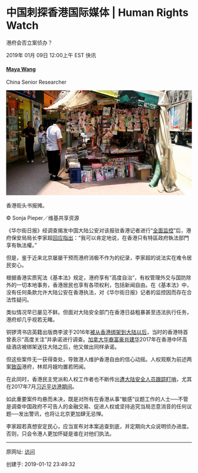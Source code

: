 # 中国刺探香港国际媒体 | Human Rights Watch

港府会否立案侦办？

2019年 01月 09日 12:00上午 EST 快讯

#### [Maya Wang](https://www.hrw.org/zh-hans/node/222591)

China Senior Researcher

![图201901112-1香港](图201901112-1香港.jpg)

香港街头书报摊。

© Sonja Pieper／维基共享资源

《华尔街日报》经调查揭发中国大陆公安对该报驻香港记者进行“[全面监控](https://www.wsj.com/articles/how-china-flexes-its-political-muscle-to-expand-power-overseas-11546890449)”后，港府保安局局长李家超[回应指出](https://www.hongkongfp.com/2019/01/09/govt-explain-chinese-agents-spying-foreign-journalists-hong-kong-says-lawmaker/)：“我可以肯定地说，在香港只有特區政府執法部門享有執法權。”

但是，鉴于近来北京屡屡干预而港府消极不作为的纪录，李家超的说法实在难令居民安心。

根据香港实质宪法《基本法》规定，港府享有“高度自治”，有权管理外交与国防除外的一切本地事务，香港居民也享有各项权利，包括新闻自由。在《基本法》中，没有任何条款允许大陆公安在香港执法，对《华尔街日报》记者的监控因而存在合法性疑问。

类似情况早已屡见不鲜。但面对大陆安全部门在香港日益粗暴甚至违法执行任务，港府却几乎视若无睹。

铜锣湾书店英籍出版商李波于2016年[被从香港绑架到大陆以后](https://www.scmp.com/news/hong-kong/politics/article/1898005/missing-booksellers-mystery-cy-leung-vows-hong-kong-will)，当时的香港特首曾表示“高度关注”并承诺进行调查。[加拿大华裔富豪肖建华](https://www.scmp.com/news/hong-kong/politics/article/1898005/missing-booksellers-mystery-cy-leung-vows-hong-kong-will)2017年在香港中环高级酒店被绑架送往大陆之后，他又做出同样承诺。

但这些案件无一获得查处，导致港人维护香港自由的信心动摇。人权观察为前述两案[致函](https://www.hrw.org/news/2017/06/28/letter-hrw-hk-chief-executive-carrie-lam)港府，林郑月娥均置若罔闻。

在此同时，香港民主党派和人权工作者也不断传出[遭大陆安全人员跟踪盯哨](https://m.mingpao.com/ins/%E6%B8%AF%E8%81%9E/article/20170701/s00001/1498873852518/%E3%80%90%E7%9F%AD%E7%89%87%E3%80%91%E7%A4%BA%E5%A8%81%E7%94%A8%E3%80%8C%E6%A3%BA%E6%9D%90%E3%80%8D%E8%A2%AB30%E4%BA%BA%E5%8C%85%E5%9C%8D%E7%A0%B4%E5%A3%9E-%E5%8F%A4%E6%80%9D%E5%A0%AF%E8%85%B3%E5%82%B7%E5%A0%B1%E8%AD%A6)，尤其在2017年7月[习近平访港期间](http://hk.apple.nextmedia.com/realtime/news/20170630/56894999)。

如此重要案件均悬而未决，既是对所有在香港从事“敏感”议题工作的人士──不管是调查中国政府不可告人的金融交易、促进人权或坚持追究当局恣意消音的任何议题──发出警讯，也将让北京更加肆无忌惮。

李家超若真想安定民心，应当宣布对本案追查到底，并定期向大众说明侦办进度。否则，只会令港人更加怀疑是谁在对他们执法。



---------------------------------------------------


原网址: [访问](https://www.hrw.org/zh-hans/news/2019/01/09/326199)

创建于: 2019-01-12 23:49:32

